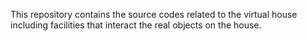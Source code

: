 This repository contains the source codes related to the virtual house including facilities that interact the real objects on the house.

